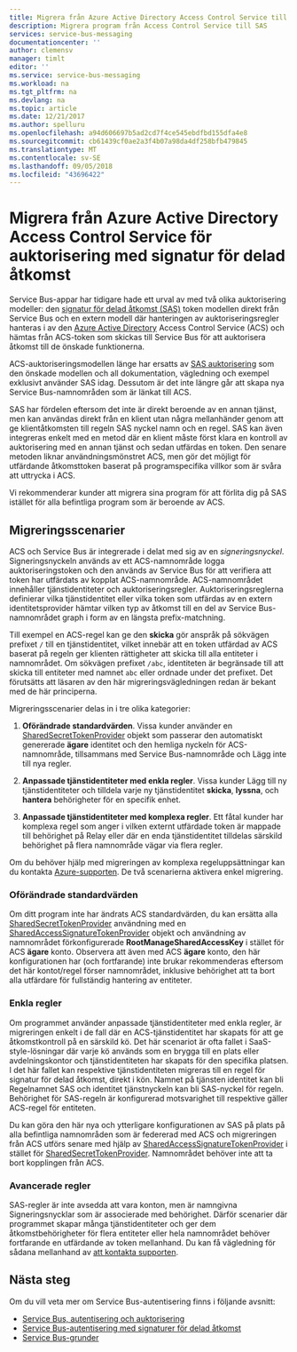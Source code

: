 ```yaml
---
title: Migrera från Azure Active Directory Access Control Service till signatur för delad åtkomst-auktorisering | Microsoft Docs
description: Migrera program från Access Control Service till SAS
services: service-bus-messaging
documentationcenter: ''
author: clemensv
manager: timlt
editor: ''
ms.service: service-bus-messaging
ms.workload: na
ms.tgt_pltfrm: na
ms.devlang: na
ms.topic: article
ms.date: 12/21/2017
ms.author: spelluru
ms.openlocfilehash: a94d606697b5ad2cd7f4ce545ebdfbd155dfa4e8
ms.sourcegitcommit: cb61439cf0ae2a3f4b07a98da4df258bfb479845
ms.translationtype: MT
ms.contentlocale: sv-SE
ms.lasthandoff: 09/05/2018
ms.locfileid: "43696422"
---
```

# <a name="migrate-from-azure-active-directory-access-control-service-to-shared-access-signature-authorization"></a>Migrera från Azure Active Directory Access Control Service för auktorisering med signatur för delad åtkomst

Service Bus-appar har tidigare hade ett urval av med två olika auktorisering modeller: den [signatur för delad åtkomst (SAS)](service-bus-sas.md) token modellen direkt från Service Bus och en extern modell där hanteringen av auktoriseringsregler hanteras i av den [Azure Active Directory](/azure/active-directory/) Access Control Service (ACS) och hämtas från ACS-token som skickas till Service Bus för att auktorisera åtkomst till de önskade funktionerna.

ACS-auktoriseringsmodellen länge har ersatts av [SAS auktorisering](service-bus-authentication-and-authorization.md) som den önskade modellen och all dokumentation, vägledning och exempel exklusivt använder SAS idag. Dessutom är det inte längre går att skapa nya Service Bus-namnområden som är länkat till ACS.

SAS har fördelen eftersom det inte är direkt beroende av en annan tjänst, men kan användas direkt från en klient utan några mellanhänder genom att ge klientåtkomsten till regeln SAS nyckel namn och en regel. SAS kan även integreras enkelt med en metod där en klient måste först klara en kontroll av auktorisering med en annan tjänst och sedan utfärdas en token. Den senare metoden liknar användningsmönstret ACS, men gör det möjligt för utfärdande åtkomsttoken baserat på programspecifika villkor som är svåra att uttrycka i ACS.

Vi rekommenderar kunder att migrera sina program för att förlita dig på SAS istället för alla befintliga program som är beroende av ACS.

## <a name="migration-scenarios"></a>Migreringsscenarier

ACS och Service Bus är integrerade i delat med sig av en *signeringsnyckel*. Signeringsnyckeln används av ett ACS-namnområde logga auktoriseringstoken och den används av Service Bus för att verifiera att token har utfärdats av kopplat ACS-namnområde. ACS-namnområdet innehåller tjänstidentiteter och auktoriseringsregler. Auktoriseringsreglerna definierar vilka tjänstidentitet eller vilka token som utfärdas av en extern identitetsprovider hämtar vilken typ av åtkomst till en del av Service Bus-namnområdet graph i form av en längsta prefix-matchning.

Till exempel en ACS-regel kan ge den **skicka** gör anspråk på sökvägen prefixet `/` till en tjänstidentitet, vilket innebär att en token utfärdad av ACS baserat på regeln ger klienten rättigheter att skicka till alla entiteter i namnområdet. Om sökvägen prefixet `/abc`, identiteten är begränsade till att skicka till entiteter med namnet `abc` eller ordnade under det prefixet. Det förutsätts att läsaren av den här migreringsvägledningen redan är bekant med de här principerna.

Migreringsscenarier delas in i tre olika kategorier:

1.  **Oförändrade standardvärden**. Vissa kunder använder en [SharedSecretTokenProvider](/dotnet/api/microsoft.servicebus.sharedsecrettokenprovider) objekt som passerar den automatiskt genererade **ägare** identitet och den hemliga nyckeln för ACS-namnområde, tillsammans med Service Bus-namnområde och Lägg inte till nya regler.

2.  **Anpassade tjänstidentiteter med enkla regler**. Vissa kunder Lägg till ny tjänstidentiteter och tilldela varje ny tjänstidentitet **skicka**, **lyssna**, och **hantera** behörigheter för en specifik enhet.

3.  **Anpassade tjänstidentiteter med komplexa regler**. Ett fåtal kunder har komplexa regel som anger i vilken externt utfärdade token är mappade till behörighet på Relay eller där en enda tjänstidentitet tilldelas särskild behörighet på flera namnområde vägar via flera regler.

Om du behöver hjälp med migreringen av komplexa regeluppsättningar kan du kontakta [Azure-supporten](https://azure.microsoft.com/support/options/). De två scenarierna aktivera enkel migrering.

### <a name="unchanged-defaults"></a>Oförändrade standardvärden

Om ditt program inte har ändrats ACS standardvärden, du kan ersätta alla [SharedSecretTokenProvider](/dotnet/api/microsoft.servicebus.sharedsecrettokenprovider) användning med en [SharedAccessSignatureTokenProvider](/dotnet/api/microsoft.servicebus.sharedaccesssignaturetokenprovider) objekt och användning av namnområdet förkonfigurerade  **RootManageSharedAccessKey** i stället för ACS **ägare** konto. Observera att även med ACS **ägare** konto, den här konfigurationen har (och fortfarande) inte brukar rekommenderas eftersom det här kontot/regel förser namnområdet, inklusive behörighet att ta bort alla utfärdare för fullständig hantering av entiteter.

### <a name="simple-rules"></a>Enkla regler

Om programmet använder anpassade tjänstidentiteter med enkla regler, är migreringen enkelt i de fall där en ACS-tjänstidentitet har skapats för att ge åtkomstkontroll på en särskild kö. Det här scenariot är ofta fallet i SaaS-style-lösningar där varje kö används som en brygga till en plats eller avdelningskontor och tjänstidentiteten har skapats för den specifika platsen. I det här fallet kan respektive tjänstidentiteten migreras till en regel för signatur för delad åtkomst, direkt i kön. Namnet på tjänsten identitet kan bli Regelnamnet SAS och identitet tjänstnyckeln kan bli SAS-nyckel för regeln. Behörighet för SAS-regeln är konfigurerad motsvarighet till respektive gäller ACS-regel för entiteten.

Du kan göra den här nya och ytterligare konfigurationen av SAS på plats på alla befintliga namnområden som är federerad med ACS och migreringen från ACS utförs senare med hjälp av [SharedAccessSignatureTokenProvider](/dotnet/api/microsoft.servicebus.sharedaccesssignaturetokenprovider) i stället för [SharedSecretTokenProvider](/dotnet/api/microsoft.servicebus.sharedsecrettokenprovider). Namnområdet behöver inte att ta bort kopplingen från ACS.

### <a name="complex-rules"></a>Avancerade regler

SAS-regler är inte avsedda att vara konton, men är namngivna Signeringsnycklar som är associerade med behörighet. Därför scenarier där programmet skapar många tjänstidentiteter och ger dem åtkomstbehörigheter för flera entiteter eller hela namnområdet behöver fortfarande en utfärdande av token mellanhand. Du kan få vägledning för sådana mellanhand av [att kontakta supporten](https://azure.microsoft.com/support/options/).

## <a name="next-steps"></a>Nästa steg

Om du vill veta mer om Service Bus-autentisering finns i följande avsnitt:

* [Service Bus, autentisering och auktorisering](service-bus-authentication-and-authorization.md)
* [Service Bus-autentisering med signaturer för delad åtkomst](service-bus-sas.md)
* [Service Bus-grunder](service-bus-fundamentals-hybrid-solutions.md)

